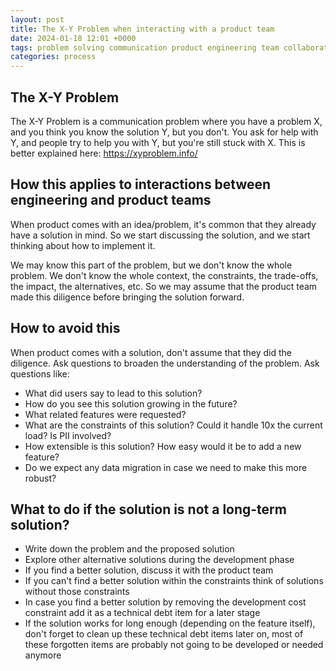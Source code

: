 ```yaml
---
layout: post
title: The X-Y Problem when interacting with a product team
date: 2024-01-18 12:01 +0000
tags: problem solving communication product engineering team collaboration
categories: process
---
```


## The X-Y Problem

The X-Y Problem is a communication problem where you have a problem X, and you think you know the solution Y, but you don't. 
You ask for help with Y, and people try to help you with Y, but you're still stuck with X. This is better explained here: https://xyproblem.info/

## How this applies to interactions between engineering and product teams

When product comes with an idea/problem, it's common that they already have a solution in mind. So we start discussing the solution, and we start thinking about how to implement it.

We may know this part of the problem, but we don't know the whole problem. We don't know the whole context, the constraints, the trade-offs, the impact, the alternatives, etc. So we may assume that the product team made this diligence before bringing the solution forward.

## How to avoid this

When product comes with a solution, don't assume that they did the diligence. Ask questions to broaden the understanding of the problem. Ask questions like:

* What did users say to lead to this solution?
* How do you see this solution growing in the future?
* What related features were requested?
* What are the constraints of this solution? Could it handle 10x the current load? Is PII involved?
* How extensible is this solution? How easy would it be to add a new feature?
* Do we expect any data migration in case we need to make this more robust?


## What to do if the solution is not a long-term solution?

* Write down the problem and the proposed solution
* Explore other alternative solutions during the development phase
* If you find a better solution, discuss it with the product team
* If you can't find a better solution within the constraints think of solutions without those constraints
* In case you find a better solution by removing the development cost constraint add it as a technical debt item for a later stage
* If the solution works for long enough (depending on the feature itself), don't forget to clean up these technical debt items later on, most of these forgotten items are probably not going to be developed or needed anymore

